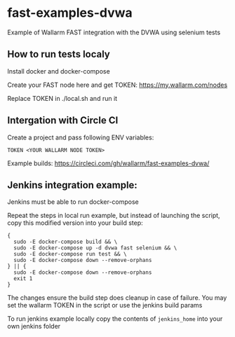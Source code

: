 # fast-examples-dvwa

Example of Wallarm FAST integration with the DVWA using selenium tests

## How to run tests localy

Install docker and docker-compose

Create your FAST node here and get TOKEN:
https://my.wallarm.com/nodes

Replace TOKEN in ./local.sh and run it

## Intergation with Circle CI

Create a project and pass following ENV variables:
```
TOKEN <YOUR WALLARM NODE TOKEN>
```

Example builds:
https://circleci.com/gh/wallarm/fast-examples-dvwa/

## Jenkins integration example:

Jenkins must be able to run docker-compose

Repeat the steps in local run example, but instead of launching the script, copy this modified version into your build step:

```
{
  sudo -E docker-compose build && \
  sudo -E docker-compose up -d dvwa fast selenium && \
  sudo -E docker-compose run test && \
  sudo -E docker-compose down --remove-orphans
} || {
  sudo -E docker-compose down --remove-orphans
  exit 1
}
```

The changes ensure the build step does cleanup in case of failure. You may set the wallarm TOKEN in the script or use the jenkins build params

To run jenkins example locally copy the contents of `jenkins_home` into your own jenkins folder
